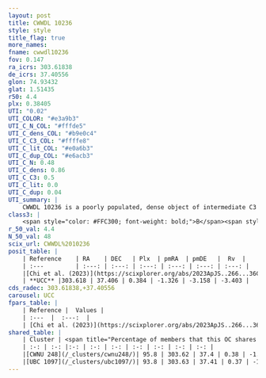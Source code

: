 ```yaml
---
layout: post
title: CWWDL 10236
style: style
title_flag: true
more_names: 
fname: cwwdl10236
fov: 0.147
ra_icrs: 303.61838
de_icrs: 37.40556
glon: 74.93432
glat: 1.51435
r50: 4.4
plx: 0.38405
UTI: "0.02"
UTI_COLOR: "#e3a9b3"
UTI_C_N_COL: "#fffde5"
UTI_C_dens_COL: "#b9e0c4"
UTI_C_C3_COL: "#ffffe8"
UTI_C_lit_COL: "#e0a6b3"
UTI_C_dup_COL: "#e6acb3"
UTI_C_N: 0.48
UTI_C_dens: 0.86
UTI_C_C3: 0.5
UTI_C_lit: 0.0
UTI_C_dup: 0.04
UTI_summary: |
    CWWDL 10236 is a poorly populated, dense object of intermediate C3 quality. It was recently reported in the literature.<br><br><span style="color: #99180f; font-weight: bold;">Warning: </span>This is very likely a duplicate object, which shares a large percentage of members with at least one previously reported entry.
class3: |
    <span style="color: #FFC300; font-weight: bold;">B</span><span style="color: #FFC300; font-weight: bold;">B</span>
r_50_val: 4.4
N_50_val: 48
scix_url: CWWDL%2010236
posit_table: |
    | Reference    | RA    | DEC   | Plx  | pmRA  | pmDE   |  Rv  |
    | :---         | :---: | :---: | :---: | :---: | :---: | :---: |
    |[Chi et al. (2023)](https://scixplorer.org/abs/2023ApJS..266...36C) | 303.608 | 37.425 | 0.397 | -1.331 | -3.161 | -3.403 |
    | **UCC** |303.618 | 37.406 | 0.384 | -1.326 | -3.158 | -3.403 | 
cds_radec: 303.61838,+37.40556
carousel: UCC
fpars_table: |
    | Reference |  Values |
    | :---  |  :---:  |
    | [Chi et al. (2023)](https://scixplorer.org/abs/2023ApJS..266...36C) | `logAge=8.06, Z=-0.04` |
shared_table: |
    | Cluster | <span title="Percentage of members that this OC shares with the ones listed">%</span>   | RA   | DEC   | Plx   | pmRA  | pmDE  | Rv | UTI |
    | :-: | :-: |:-: | :-: | :-: | :-: | :-: | :-: | :-: |
    |[CWNU 248](/_clusters/cwnu248/)| 95.8 | 303.62 | 37.4 | 0.38 | -1.3 | -3.14 | -3.4 |0.04 |
    |[UBC 1097](/_clusters/ubc1097/)| 93.8 | 303.63 | 37.41 | 0.37 | -1.31 | -3.15 | -3.4 |0.57 |
---
```

